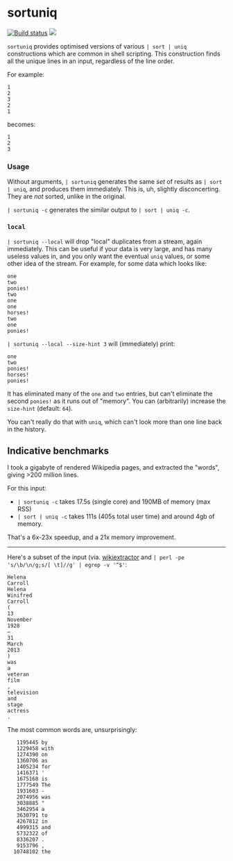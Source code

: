 # sortuniq

[![Build status](https://api.travis-ci.org/FauxFaux/sortuniq.png)](https://travis-ci.org/FauxFaux/sortuniq)
[![](https://img.shields.io/crates/v/sortuniq.svg)](https://crates.io/crates/sortuniq)

`sortuniq` provides optimised versions of various `| sort | uniq`
constructions which are common in shell scripting. This construction
finds all the unique lines in an input, regardless of the line order.

For example:
```
1
2
3
2
1
```

becomes:

```
1
2
3
```


### Usage

Without arguments, `| sortuniq` generates the same *set* of results
as `| sort | uniq`, and produces them immediately. This is, uh,
slightly disconcerting. They are *not* sorted, unlike in the original.

`| sortuniq -c` generates the similar output to `| sort | uniq -c`.


### `local`

`| sortuniq --local` will drop "local" duplicates from a stream, again
immediately. This can be useful if your data is very large, and has many
useless values in, and you only want the eventual `uniq` values, or some
other idea of the stream. For example, for some data which looks like:

```
one
two
ponies!
two
one
one
horses!
two
one
ponies!
```

`| sortuniq --local --size-hint 3` will (immediately) print:

```
one
two
ponies!
horses!
ponies!
```

It has eliminated many of the `one` and `two` entries, but can't
eliminate the second `ponies!` as it runs out of "memory". You can
(arbitrarily) increase the `size-hint` (default: `64`).

You can't really do that with `uniq`, which can't look more than
one line back in the history.


## Indicative benchmarks

I took a gigabyte of rendered Wikipedia pages, and extracted the "words",
giving >200 million lines.

For this input:

 * `| sortuniq -c` takes 17.5s (single core) and 190MB of memory (max RSS)
 * `| sort | uniq -c` takes 111s (405s total user time) and around 4gb of memory.

That's a 6x-23x speedup, and a 21x memory improvement.

---

Here's a subset of the input (via. [wikiextractor](https://github.com/attardi/wikiextractor)
and `| perl -pe 's/\b/\n/g;s/[ \t]//g' | egrep -v '^$'`:

```
Helena
Carroll
Helena
Winifred
Carroll
(
13
November
1928
–
31
March
2013
)
was
a
veteran
film
,
television
and
stage
actress
.
```

The most common words are, unsurprisingly:

```
   1195445 by
   1229458 with
   1274390 on
   1360706 as
   1405234 for
   1416371 '
   1675168 is
   1777549 The
   1931603 -
   2074956 was
   3038885 "
   3462954 a
   3630791 to
   4267812 in
   4999315 and
   5732322 of
   8336207 .
   9153796 ,
  10748102 the
```
